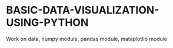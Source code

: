 # BASIC-DATA-VISUALIZATION-USING-PYTHON
Work on data, numpy module, pandas module, mataplotlib module
